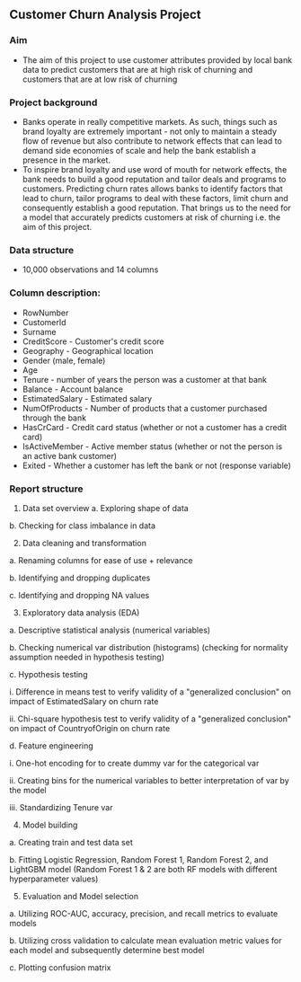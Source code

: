 ## Customer Churn Analysis Project
### Aim
* The aim of this project to use customer attributes provided by local bank data to predict customers that are at high risk of churning and customers that are at low risk of churning

### Project background
* Banks operate in really competitive markets. As such, things such as brand loyalty are extremely important - not only to maintain a steady flow of revenue but also contribute to network effects that can lead to demand side economies of scale and help the bank establish a presence in the market.
* To inspire brand loyalty and use word of mouth for network effects, the bank needs to build a good reputation and tailor deals and programs to customers. Predicting churn rates allows banks to identify factors that lead to churn, tailor programs to deal with these factors, limit churn and consequently establish a good reputation. That brings us to the need for a model that accurately predicts customers at risk of churning i.e. the aim of this project. 

### Data structure
* 10,000 observations and 14 columns

### Column description:
* RowNumber
* CustomerId
* Surname
* CreditScore - Customer's credit score
* Geography - Geographical location
* Gender (male, female)
* Age
* Tenure - number of years the person was a customer at that bank
* Balance - Account balance
* EstimatedSalary - Estimated salary
* NumOfProducts - Number of products that a customer purchased through the bank
* HasCrCard - Credit card status (whether or not a customer has a credit card)
* IsActiveMember - Active member status (whether or not the person is an active bank customer)
* Exited - Whether a customer has left the bank or not (response variable)

### Report structure
1. Data set overview
 a. Exploring shape of data
	
 b. Checking for class imbalance in data

2. Data cleaning and transformation
	
 a. Renaming columns for ease of use + relevance
	
 b. Identifying and dropping duplicates
	
 c. Identifying and dropping NA values

3. Exploratory data analysis (EDA)
	
 a. Descriptive statistical analysis (numerical variables)
	
 b. Checking numerical var distribution (histograms) (checking for normality assumption needed in hypothesis testing)
	
 c. Hypothesis testing
		
  i. Difference in means test to verify validity of a "generalized conclusion" on impact of EstimatedSalary on churn rate
		
  ii. Chi-square hypothesis test to verify validity of a "generalized conclusion" on impact of CountryofOrigin on churn rate
	
 d. Feature engineering
	
  i. One-hot encoding for to create dummy var for the categorical var
	
  ii. Creating bins for the numerical variables to better interpretation of var by the model
	
  iii. Standardizing Tenure var

4. Model building

 a. Creating train and test data set
	
 b. Fitting Logistic Regression, Random Forest 1, Random Forest 2, and LightGBM model (Random Forest 1 & 2 are both RF models with different hyperparameter values)

5. Evaluation and Model selection

 a. Utilizing ROC-AUC, accuracy, precision, and recall metrics to evaluate models

 b. Utilizing cross validation to calculate mean evaluation metric values for each model and subsequently determine best model

 c. Plotting confusion matrix

